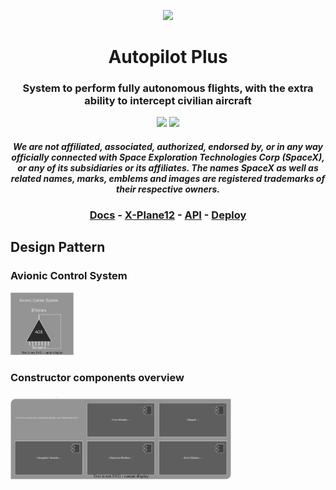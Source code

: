 <p align="center"><img src="https://wallpapercave.com/wp/wp9357389.jpg"></p>

<h1 align="center">Autopilot Plus </h1>

<h3 align="center">
 System to perform fully autonomous flights, with the extra ability to intercept civilian aircraft
</h3>

<p align="center">
<!--<a href="https://github.com/r-spacex/SpaceX-API/actions?query=workflow%3ATest"><img src="https://img.shields.io/github/workflow/status/r-spacex/SpaceX-API/Test?style=flat-square"></a>-->
<a href="https://github.com/r-spacex/SpaceX-API/releases"><img src="https://img.shields.io/github/release/ngomezcn/AutopilotPlus.svg?longCache=true&style=flat-square"></a>
<a href="https://en.wikipedia.org/wiki/Representational_state_transfer"><img src="https://img.shields.io/badge/interface-REST-brightgreen.svg?longCache=true&style=flat-square"></a>
</p>

<h4 align="center">
  <i>
     We are not affiliated, associated, authorized, endorsed by, or in any way officially connected with Space Exploration Technologies Corp (SpaceX), or any of its subsidiaries or its affiliates. The names SpaceX as well as related names, marks, emblems and images are registered trademarks of their respective owners.
  </i>
</h4>

<h3 align="center">
    <a href="docs/README.md">Docs</a> - 
    <a href="docs/why-xplane">X-Plane12</a> - 
    <a href="docs/apidoc">API</a> - 
    <a href="docs/how-to-deploy">Deploy</a>
<br/>
</h3>

## Design Pattern
<h3>Avionic Control System</h3>  
<p align="left"><img width="20%" src="./resources/images/acs.svg"> </p>

<h3>Constructor components overview</h3>  
<p align="left"><img width="70%" src="./resources/images/construct_components_overview.svg"></p>


